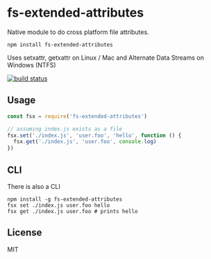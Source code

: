 # fs-extended-attributes

Native module to do cross platform file attributes.

```
npm install fs-extended-attributes
```

Uses setxattr, getxattr on Linux / Mac and Alternate Data Streams on Windows (NTFS)

[![build status](https://travis-ci.org/mafintosh/fs-extended-attributes.svg?branch=master)](https://travis-ci.org/mafintosh/fs-extended-attributes)

## Usage

``` js
const fsx = require('fs-extended-attributes')

// assuming index.js exists as a file
fsx.set('./index.js', 'user.foo', 'hello', function () {
  fsx.get('./index.js', 'user.foo', console.log)
})
```

## CLI

There is also a CLI

```
npm install -g fs-extended-attributes
fsx set ./index.js user.foo hello
fsx get ./index.js user.foo # prints hello
```

## License

MIT
